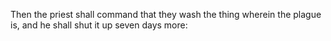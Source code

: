 Then the priest shall command that they wash the thing wherein the plague is, and he shall shut it up seven days more:
